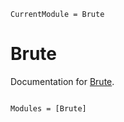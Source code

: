 ```@meta
CurrentModule = Brute
```

# Brute

Documentation for [Brute](https://github.com/Kunz-David/Brute.jl).

```@index
```

```@autodocs
Modules = [Brute]
```

